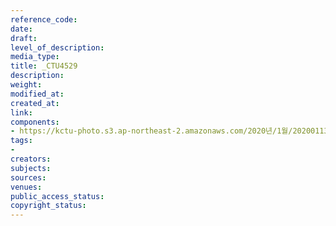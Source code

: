 ```yaml
---
reference_code: 
date: 
draft: 
level_of_description: 
media_type: 
title: _CTU4529
description: 
weight: 
modified_at: 
created_at: 
link: 
components:
- https://kctu-photo.s3.ap-northeast-2.amazonaws.com/2020년/1월/20200113_민주당+전혜숙+의원실+톨게이트+노동자+강제+퇴거+집행+규탄+기자회견/_CTU4529.jpg
tags:
- 
creators: 
subjects: 
sources: 
venues: 
public_access_status: 
copyright_status: 
---
```

